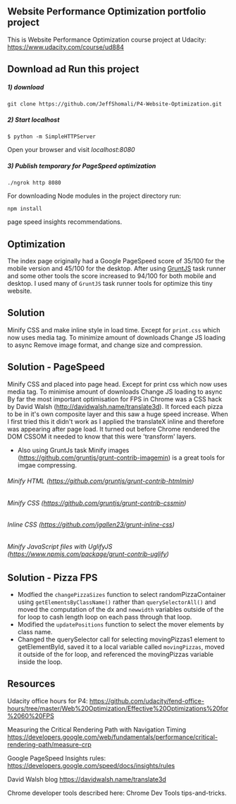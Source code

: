 ## Website Performance Optimization portfolio project

This is Website Performance Optimization course project at Udacity: https://www.udacity.com/course/ud884




## Download ad Run this project


##### 1) download
`git clone https://github.com/JeffShomali/P4-Website-Optimization.git`

##### 2) Start localhost
`$ python -m SimpleHTTPServer`

Open your browser and visit _localhost:8080_

##### 3) Publish temporary for PageSpeed optimization
`./ngrok http 8080`


For downloading Node modules in the project directory run:

`npm install`

page speed insights recommendations.


## Optimization
The index page originally had a Google PageSpeed score of 35/100 for the mobile version and 45/100 for the desktop. After using [GruntJS](http://gruntjs.com) task runner and some other tools  the score increased to 94/100 for both mobile and desktop. I used many of `GruntJS` task runner tools for optimize this tiny website.


## Solution
Minify CSS and make inline style in load time. Except for `print.css` which now uses media tag. To minimize amount of downloads
Change JS loading to async
Remove image format, and change size and compression.



## Solution - PageSpeed
Minify CSS and placed into page head. Except for print css which now uses media tag. To minimise amount of downloads
Change JS loading to async
By far the most important optimisation for FPS in Chrome was a CSS hack by David Walsh (http://davidwalsh.name/translate3d). It forced each pizza to be in it's own composite layer and this saw a huge speed increase. When I first tried this it didn't work as I applied the translateX inline and therefore was appearing after page load. It turned out before Chrome rendered the DOM CSSOM it needed to know that this were 'transform' layers.
- Also using GruntJs task  Minify images (https://github.com/gruntjs/grunt-contrib-imagemin) is a great tools for imgae compressing.
###### Minify HTML (https://github.com/gruntjs/grunt-contrib-htmlmin)
###### Minify CSS  (https://github.com/gruntjs/grunt-contrib-cssmin)
###### Inline CSS (https://github.com/jgallen23/grunt-inline-css)
###### Minify JavaScript files with UglifyJS (https://www.npmjs.com/package/grunt-contrib-uglify)

## Solution - Pizza FPS

- Modfied the `changePizzaSizes`  function to select randomPizzaContainer using `getElementsByClassName()` rather than `querySelectorAll()` and moved the computation of the dx and `newwidth` variables outside of the for loop to cash length loop on each pass through that loop.
- Modified the `updatePositions` function to select the mover elements by class name.
- Changed the querySelector call for selecting movingPizzas1 element to getElementById, saved it to a local variable called `movingPizzas`, moved it outside of the for loop, and referenced the movingPizzas variable inside the loop.


## Resources
Udacity office hours for P4: https://github.com/udacity/fend-office-hours/tree/master/Web%20Optimization/Effective%20Optimizations%20for%2060%20FPS

Measuring the Critical Rendering Path with Navigation Timing
https://developers.google.com/web/fundamentals/performance/critical-rendering-path/measure-crp

Google PageSpeed Insights rules: https://developers.google.com/speed/docs/insights/rules

David Walsh blog https://davidwalsh.name/translate3d

Chrome developer tools described here: Chrome Dev Tools tips-and-tricks.
